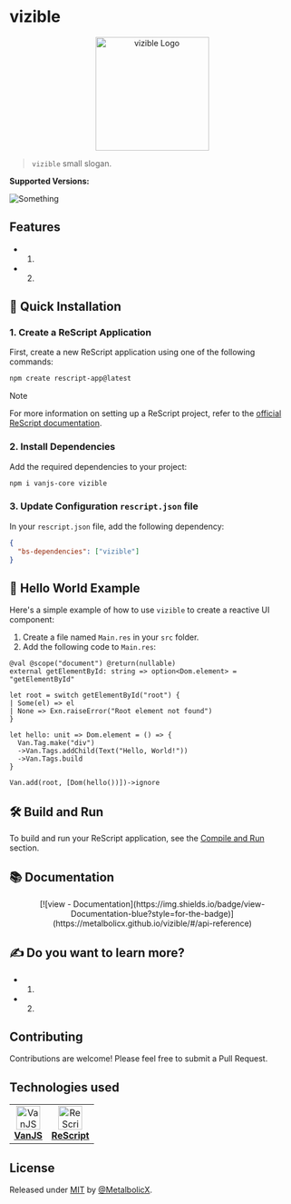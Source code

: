 # vizible

<div align="center">
  <img src="./images/logo.png" alt="vizible Logo" width="200" height="200" />
</div>

> `vizible` small slogan.

**Supported Versions:**

![Something](https://img.shields.io/badge/something->=1.5.5-blue)


## Features

- 1.
- 2.

## 🚀 Quick Installation

### 1. Create a ReScript Application

First, create a new ReScript application using one of the following commands:

```sh
npm create rescript-app@latest
```

> [!NOTE]
> For more information on setting up a ReScript project, refer to the [official ReScript documentation](https://rescript-lang.org/docs/manual/latest/installation).

### 2. Install Dependencies

Add the required dependencies to your project:

```sh
npm i vanjs-core vizible
```

### 3. Update Configuration `rescript.json` file

In your `rescript.json` file, add the following dependency:

```json
{
  "bs-dependencies": ["vizible"]
}
```

## 🙌 Hello World Example

Here's a simple example of how to use `vizible` to create a reactive UI component:

1. Create a file named `Main.res` in your `src` folder.
2. Add the following code to `Main.res`:

```rescript
@val @scope("document") @return(nullable)
external getElementById: string => option<Dom.element> = "getElementById"

let root = switch getElementById("root") {
| Some(el) => el
| None => Exn.raiseError("Root element not found")
}

let hello: unit => Dom.element = () => {
  Van.Tag.make("div")
  ->Van.Tags.addChild(Text("Hello, World!"))
  ->Van.Tags.build
}

Van.add(root, [Dom(hello())])->ignore
```

## 🛠 Build and Run

To build and run your ReScript application, see the [Compile and Run](https://metalbolicx.github.io/vizible/#/compile-run) section.

## 📚 Documentation

<div align="center">
  [![view - Documentation](https://img.shields.io/badge/view-Documentation-blue?style=for-the-badge)](https://metalbolicx.github.io/vizible/#/api-reference)
</div>

## ✍ Do you want to learn more?

- 1.
- 2.

## Contributing

Contributions are welcome! Please feel free to submit a Pull Request.

## Technologies used

<table style="border: none;">
  <tr>
    <td align="center">
      <a href="https://vanjs.org/" target="_blank">
        <img src="./images/vanjs-logo.png" alt="VanJS" width="42" height="42" /><br/>
        <b>VanJS</b><br/>
      </a>
    </td>
    <td align="center">
      <a href="https://rescript-lang.org/" target="_blank">
        <img src="./images/rescript-logo.png" alt="ReScript" width="42" height="42" /><br/>
        <b>ReScript</b><br/>
      </a>
    </td>
  </tr>
</table>

## License

Released under [MIT](/LICENSE) by [@MetalbolicX](https://github.com/MetalbolicX).